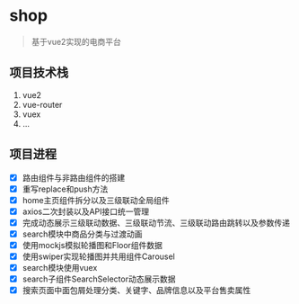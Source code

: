 # shop
> 基于vue2实现的电商平台
## 项目技术栈
1. vue2
2. vue-router
3. vuex
4. ...
## 项目进程
 - [x] 路由组件与非路由组件的搭建
 - [x] 重写replace和push方法
 - [x] home主页组件拆分以及三级联动全局组件
 - [x] axios二次封装以及API接口统一管理
 - [x] 完成动态展示三级联动数据、三级联动节流、三级联动路由跳转以及参数传递
 - [x] search模块中商品分类与过渡动画
 - [x] 使用mockjs模拟轮播图和Floor组件数据
 - [x] 使用swiper实现轮播图并共用组件Carousel
 - [x] search模块使用vuex
 - [x] search子组件SearchSelector动态展示数据
 - [x] 搜索页面中面包屑处理分类、关键字、品牌信息以及平台售卖属性
